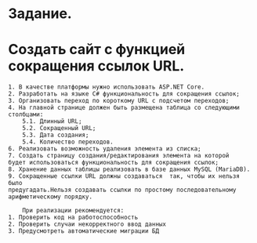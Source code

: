 # Задание. 
# Создать сайт с функцией сокращения ссылок URL. 
 
	1. В качестве платформы нужно использовать ASP.NET Core. 
	2. Разработать на языке C# функциональность для сокращения ссылок; 
	3. Организовать переход по короткому URL с подсчетом переходов; 
	4. На главной странице должен быть размещена таблица со следующими столбцами: 
		5.1. Длинный URL; 
		5.2. Сокращенный URL; 
		5.3. Дата создания; 
		5.4. Количество переходов. 
	6. Реализовать возможность удаления элемента из списка; 
	7. Создать страницу создания/редактирования элемента на которой 
	будет использоваться функциональность для сокращения ссылок; 
	8. Хранение данных таблицы реализовать в базе данных MySQL (MariaDB). 
	9. Сокращенные ссылки URL должны создаваться  так, чтобы их нельзя было 
	предугадать.Нельзя создавать ссылки по простому последовательному 
	арифметическому порядку. 
 
		При реализации рекомендуется: 
	1. Проверить код на работоспособность 
	2. Проверить случаи некорректного ввод данных 
	3. Предусмотреть автоматические миграции БД 
